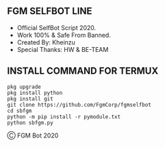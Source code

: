 ## FGM SELFBOT LINE

- Official SelfBot Script 2020.
- Work 100% & Safe From Banned.
- Created By: Kheinzu
- Special Thanks: HW & BE-TEAM

## INSTALL COMMAND FOR TERMUX

```pkg update
pkg upgrade
pkg install python
pkg install git
git clone https://github.com/FgmCorp/fgmselfbot
cd sbfgm
python -m pip install -r pymodule.txt
python sbfgm.py
```


Ⓒ FGM Bot 2020
